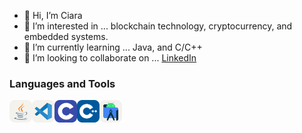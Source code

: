 - 👋 Hi, I’m Ciara
- 👀 I’m interested in ... blockchain technology, cryptocurrency, and embedded systems.
- 🌱 I’m currently learning ... Java, and C/C++
- 💞️ I’m looking to collaborate on ... [LinkedIn](https://www.linkedin.com/in/ciara-morrissey-07b437195/)

### Languages and Tools
<img align = "left" alt = "Java" width = "36px" src = "https://github.com/tandpfun/skill-icons/blob/main/icons/Java-Light.svg" />
<img align = "left" alt = "Visual Studio Code" width = "36px" src = "https://github.com/tandpfun/skill-icons/blob/main/icons/VSCode-Light.svg" />
<img align = "left" alt = "C" width = "36px" src = "https://github.com/tandpfun/skill-icons/blob/main/icons/C.svg" />
<img align = "left" alt = "C" width = "36px" src = "https://github.com/tandpfun/skill-icons/blob/main/icons/CPP.svg" />
<img align = "left" alt = "C" width = "36px" src = "https://github.com/tandpfun/skill-icons/raw/main/icons/AndroidStudio-Light.svg" />
<!---
ItsKiera/ItsKiera is a ✨ special ✨ repository because its `README.md` (this file) appears on your GitHub profile.
You can click the Preview link to take a look at your changes.
--->
